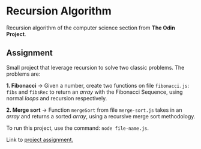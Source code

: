 # Recursion Algorithm

Recursion algorithm of the computer science section from **The Odin Project**.

## Assignment

Small project that leverage recursion to solve two classic problems.
The problems are:

**1. Fibonacci** -> Given a number, create two functions on file `fibonacci.js`: `fibs` and `fibsRec` to return an _array_ with the Fibonacci Sequence, using normal _loops_ and recursion respectively.

**2. Merge sort** -> Function `mergeSort` from file `merge-sort.js` takes in an _array_ and returns a sorted _array_, using a recursive merge sort methodology.

To run this project, use the command: `node file-name.js`.

Link to [project assignment.](https://www.theodinproject.com/lessons/javascript-recursion)
